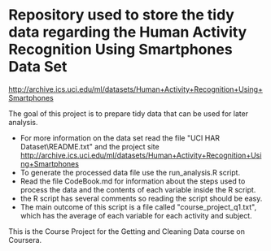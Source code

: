 Repository used to store the tidy data regarding the Human Activity Recognition Using Smartphones Data Set 
===========

http://archive.ics.uci.edu/ml/datasets/Human+Activity+Recognition+Using+Smartphones

The goal of this project is to prepare tidy data that can be used for later analysis. 

* For more information on the data set read the file "UCI HAR Dataset\README.txt" and the project site http://archive.ics.uci.edu/ml/datasets/Human+Activity+Recognition+Using+Smartphones
* To generate the processed data file use the run_analysis.R script.
* Read the file CodeBook.md for information about the steps used to process the data and the contents of each variable inside the R script.
* the R script has several comments so reading the script should be easy.
* The main outcome of this script is a file called "course_project_q1.txt", which has the average of each variable for each activity and subject.

This is the Course Project for the Getting and Cleaning Data course on Coursera.
